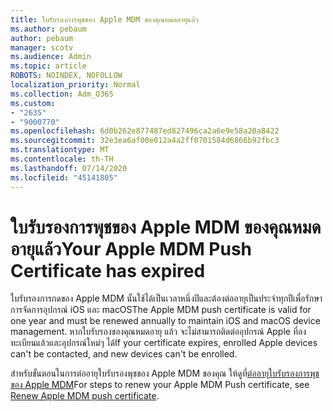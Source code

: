 ```yaml
---
title: ใบรับรองการพุชของ Apple MDM ของคุณหมดอายุแล้ว
ms.author: pebaum
author: pebaum
manager: scotv
ms.audience: Admin
ms.topic: article
ROBOTS: NOINDEX, NOFOLLOW
localization_priority: Normal
ms.collection: Adm_O365
ms.custom:
- "2635"
- "9000770"
ms.openlocfilehash: 6d0b262e877487ed827496ca2a6e9e58a20a8422
ms.sourcegitcommit: 32e3ea6af00e012a4a2ff0701584d6866b92fbc3
ms.translationtype: MT
ms.contentlocale: th-TH
ms.lasthandoff: 07/14/2020
ms.locfileid: "45141805"
---
```

# <a name="your-apple-mdm-push-certificate-has-expired"></a><span data-ttu-id="c67f8-102">ใบรับรองการพุชของ Apple MDM ของคุณหมดอายุแล้ว</span><span class="sxs-lookup"><span data-stu-id="c67f8-102">Your Apple MDM Push Certificate has expired</span></span>

<span data-ttu-id="c67f8-103">ใบรับรองการกดของ Apple MDM นั้นใช้ได้เป็นเวลาหนึ่งปีและต้องต่ออายุเป็นประจําทุกปีเพื่อรักษาการจัดการอุปกรณ์ iOS และ macOS</span><span class="sxs-lookup"><span data-stu-id="c67f8-103">The Apple MDM push certificate is valid for one year and must be renewed annually to maintain iOS and macOS device management.</span></span> <span data-ttu-id="c67f8-104">หากใบรับรองของคุณหมดอายุ แล้ว จะไม่สามารถติดต่ออุปกรณ์ Apple ที่ลงทะเบียนแล้วและอุปกรณ์ใหม่ๆ ได้</span><span class="sxs-lookup"><span data-stu-id="c67f8-104">If your certificate expires, enrolled Apple devices can't be contacted, and new devices can't be enrolled.</span></span>

<span data-ttu-id="c67f8-105">สําหรับขั้นตอนในการต่ออายุใบรับรองพุชของ Apple MDM ของคุณ ให้ดูที่[ต่ออายุใบรับรองการพุชของ Apple MDM](https://docs.microsoft.com/intune/apple-mdm-push-certificate-get#renew-apple-mdm-push-certificate)</span><span class="sxs-lookup"><span data-stu-id="c67f8-105">For steps to renew your Apple MDM Push certificate, see [Renew Apple MDM push certificate](https://docs.microsoft.com/intune/apple-mdm-push-certificate-get#renew-apple-mdm-push-certificate).</span></span>